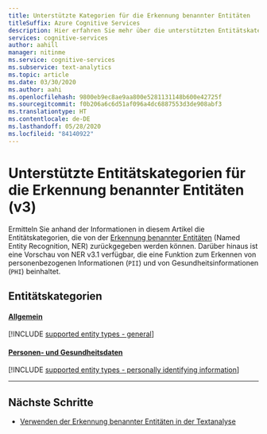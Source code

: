 ```yaml
---
title: Unterstützte Kategorien für die Erkennung benannter Entitäten
titleSuffix: Azure Cognitive Services
description: Hier erfahren Sie mehr über die unterstützten Entitätskategorien in der Textanalyse-API.
services: cognitive-services
author: aahill
manager: nitinme
ms.service: cognitive-services
ms.subservice: text-analytics
ms.topic: article
ms.date: 03/30/2020
ms.author: aahi
ms.openlocfilehash: 9800eb9ec8ae9aa800e5281131148b600e42725f
ms.sourcegitcommit: f0b206a6c6d51af096a4dc6887553d3de908abf3
ms.translationtype: HT
ms.contentlocale: de-DE
ms.lasthandoff: 05/28/2020
ms.locfileid: "84140922"
---
```

# <a name="supported-entity-categories-in-named-entity-recognition-v3"></a>Unterstützte Entitätskategorien für die Erkennung benannter Entitäten (v3)

Ermitteln Sie anhand der Informationen in diesem Artikel die Entitätskategorien, die von der [Erkennung benannter Entitäten](how-tos/text-analytics-how-to-entity-linking.md) (Named Entity Recognition, NER) zurückgegeben werden können. Darüber hinaus ist eine Vorschau von NER v3.1 verfügbar, die eine Funktion zum Erkennen von personenbezogenen Informationen (`PII`) und von Gesundheitsinformationen (`PHI`) beinhaltet.

## <a name="entity-categories"></a>Entitätskategorien

#### <a name="general"></a>[Allgemein](#tab/general)

[!INCLUDE [supported entity types - general](./includes/entity-types/general-entities.md)]

#### <a name="personal-and-health"></a>[Personen- und Gesundheitsdaten](#tab/personal)

[!INCLUDE [supported entity types - personally identifying information](./includes/entity-types/personal-information-entities.md)]

***

## <a name="next-steps"></a>Nächste Schritte

* [Verwenden der Erkennung benannter Entitäten in der Textanalyse](how-tos/text-analytics-how-to-entity-linking.md)